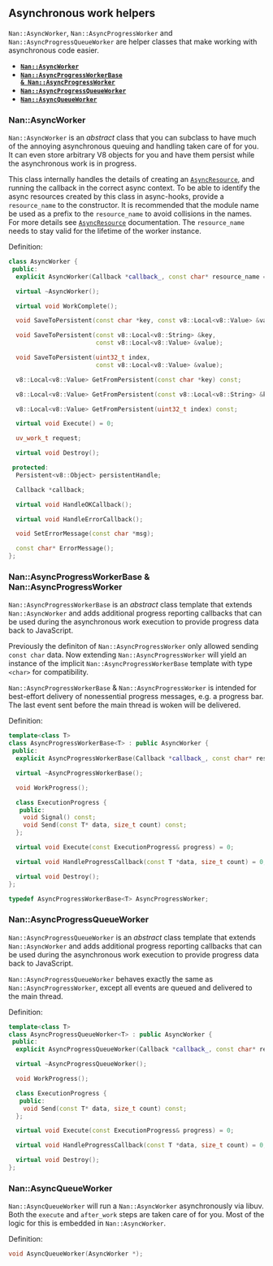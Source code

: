 ## Asynchronous work helpers

`Nan::AsyncWorker`, `Nan::AsyncProgressWorker` and `Nan::AsyncProgressQueueWorker` are helper classes that make working with asynchronous code easier.

 - <a href="#api_nan_async_worker"><b><code>Nan::AsyncWorker</code></b></a>
 - <a href="#api_nan_async_progress_worker"><b><code>Nan::AsyncProgressWorkerBase &amp; Nan::AsyncProgressWorker</code></b></a>
 - <a href="#api_nan_async_progress_queue_worker"><b><code>Nan::AsyncProgressQueueWorker</code></b></a>
 - <a href="#api_nan_async_queue_worker"><b><code>Nan::AsyncQueueWorker</code></b></a>

<a name="api_nan_async_worker"></a>
### Nan::AsyncWorker

`Nan::AsyncWorker` is an _abstract_ class that you can subclass to have much of the annoying asynchronous queuing and handling taken care of for you. It can even store arbitrary V8 objects for you and have them persist while the asynchronous work is in progress.

This class internally handles the details of creating an [`AsyncResource`][AsyncResource], and running the callback in the
correct async context. To be able to identify the async resources created by this class in async-hooks, provide a
`resource_name` to the constructor. It is recommended that the module name be used as a prefix to the `resource_name` to avoid
collisions in the names. For more details see [`AsyncResource`][AsyncResource] documentation.  The `resource_name` needs to stay valid for the lifetime of the worker instance.

Definition:

```c++
class AsyncWorker {
 public:
  explicit AsyncWorker(Callback *callback_, const char* resource_name = "nan:AsyncWorker");

  virtual ~AsyncWorker();

  virtual void WorkComplete();

  void SaveToPersistent(const char *key, const v8::Local<v8::Value> &value);

  void SaveToPersistent(const v8::Local<v8::String> &key,
                        const v8::Local<v8::Value> &value);

  void SaveToPersistent(uint32_t index,
                        const v8::Local<v8::Value> &value);

  v8::Local<v8::Value> GetFromPersistent(const char *key) const;

  v8::Local<v8::Value> GetFromPersistent(const v8::Local<v8::String> &key) const;

  v8::Local<v8::Value> GetFromPersistent(uint32_t index) const;

  virtual void Execute() = 0;

  uv_work_t request;

  virtual void Destroy();

 protected:
  Persistent<v8::Object> persistentHandle;

  Callback *callback;

  virtual void HandleOKCallback();

  virtual void HandleErrorCallback();

  void SetErrorMessage(const char *msg);

  const char* ErrorMessage();
};
```

<a name="api_nan_async_progress_worker"></a>
### Nan::AsyncProgressWorkerBase &amp; Nan::AsyncProgressWorker

`Nan::AsyncProgressWorkerBase` is an _abstract_ class template that extends `Nan::AsyncWorker` and adds additional progress reporting callbacks that can be used during the asynchronous work execution to provide progress data back to JavaScript.

Previously the definiton of `Nan::AsyncProgressWorker` only allowed sending `const char` data. Now extending `Nan::AsyncProgressWorker` will yield an instance of the implicit `Nan::AsyncProgressWorkerBase` template with type `<char>` for compatibility.

`Nan::AsyncProgressWorkerBase` &amp; `Nan::AsyncProgressWorker` is intended for best-effort delivery of nonessential progress messages, e.g. a progress bar.  The last event sent before the main thread is woken will be delivered.

Definition:

```c++
template<class T>
class AsyncProgressWorkerBase<T> : public AsyncWorker {
 public:
  explicit AsyncProgressWorkerBase(Callback *callback_, const char* resource_name = ...);

  virtual ~AsyncProgressWorkerBase();

  void WorkProgress();

  class ExecutionProgress {
   public:
    void Signal() const;
    void Send(const T* data, size_t count) const;
  };

  virtual void Execute(const ExecutionProgress& progress) = 0;

  virtual void HandleProgressCallback(const T *data, size_t count) = 0;

  virtual void Destroy();
};

typedef AsyncProgressWorkerBase<T> AsyncProgressWorker;
```

<a name="api_nan_async_progress_queue_worker"></a>
### Nan::AsyncProgressQueueWorker

`Nan::AsyncProgressQueueWorker` is an _abstract_ class template that extends `Nan::AsyncWorker` and adds additional progress reporting callbacks that can be used during the asynchronous work execution to provide progress data back to JavaScript.

`Nan::AsyncProgressQueueWorker` behaves exactly the same as `Nan::AsyncProgressWorker`, except all events are queued and delivered to the main thread.

Definition:

```c++
template<class T>
class AsyncProgressQueueWorker<T> : public AsyncWorker {
 public:
  explicit AsyncProgressQueueWorker(Callback *callback_, const char* resource_name = "nan:AsyncProgressQueueWorker");

  virtual ~AsyncProgressQueueWorker();

  void WorkProgress();

  class ExecutionProgress {
   public:
    void Send(const T* data, size_t count) const;
  };

  virtual void Execute(const ExecutionProgress& progress) = 0;

  virtual void HandleProgressCallback(const T *data, size_t count) = 0;

  virtual void Destroy();
};
```

<a name="api_nan_async_queue_worker"></a>
### Nan::AsyncQueueWorker

`Nan::AsyncQueueWorker` will run a `Nan::AsyncWorker` asynchronously via libuv. Both the `execute` and `after_work` steps are taken care of for you. Most of the logic for this is embedded in `Nan::AsyncWorker`.

Definition:

```c++
void AsyncQueueWorker(AsyncWorker *);
```

[AsyncResource]: "node_misc.html#api_nan_asyncresource"
